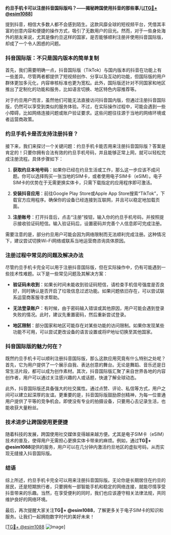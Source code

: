 **约旦手机卡可以注册抖音国际版吗？——揭秘跨国使用抖音的那些事儿[[TG💪+ @esim1088](https://t.me/s/esim1088)]**

提到抖音，相信大多数人都不会感到陌生。这款风靡全球的短视频平台，凭借其丰富的创意内容和便捷的操作方式，吸引了无数用户的目光。然而，对于一些身处海外的朋友来说，尤其是像约旦这样的国家，是否能够顺利注册并使用抖音国际版，却成了一个令人困惑的问题。

### 抖音国际版：不只是国内版本的简单复制

首先，我们需要明确一点，抖音国际版（TikTok）与国内版本的抖音在功能上有一些差异。尽管两者都提供了短视频创作、分享以及互动的功能，但国际版的用户群体更加多元化，内容审核标准也更为宽松。此外，国际版还针对不同国家和地区推出了定制化的功能和服务，比如语言切换、地区特色内容推荐等。

对于约旦用户而言，虽然他们可能无法直接访问抖音国内版，但通过注册抖音国际版，仍然可以享受到类似的服务体验。不过，在实际操作过程中，可能会遇到一些小障碍，比如网络连接问题或账户验证要求。这些问题往往源于当地的网络环境或者运营商政策。

### 约旦手机卡是否支持注册抖音？

接下来，我们来探讨一个关键问题：约旦手机卡能否用来注册抖音国际版？答案是肯定的！只要你拥有合法有效的约旦手机号码，并且能够正常上网，就可以轻松完成注册流程。具体步骤如下：

1. **获取约旦本地号码**：如果你已经在约旦生活或工作，那么这一步应该不成问题。你可以选择购买一张当地的SIM卡，或者使用电子SIM卡（eSIM）。电子SIM卡的优势在于无需更换实体卡，只需下载指定的应用程序即可激活。

2. **安装抖音应用**：前往Google Play Store或Apple App Store搜索“TikTok”，下载官方应用程序。确保你的设备已经连接到互联网，并且可以稳定地加载页面。

3. **注册账号**：打开抖音后，点击“注册”按钮，输入你的约旦手机号码，并按照提示接收验证码短信。输入验证码后，设置密码并完善个人信息即可完成注册。

需要注意的是，部分约旦用户可能会因为网络限制而无法顺利完成注册。这种情况下，建议尝试切换Wi-Fi网络或联系当地运营商咨询具体原因。

### 注册过程中常见的问题及解决办法

尽管约旦手机卡完全可以用于注册抖音国际版，但在实际操作中，仍有可能遇到一些技术性难题。以下是一些常见问题及其解决方案：

- **验证码未收到**：如果长时间未能收到验证码短信，请检查手机信号强度是否良好，同时确认是否开启了垃圾信息过滤功能。如果问题依旧存在，可以尝试联系运营商客服寻求帮助。
  
- **无法登录账户**：有时候，由于密码输入错误或其他原因，用户可能会遇到登录失败的情况。此时，建议先重置密码，然后重新尝试登录。

- **地区限制**：部分国家和地区可能存在对某些功能的访问限制。如果你发现某些功能不可用，可以尝试更改设备的语言设置或将IP地址切换至其他国家。

### 抖音国际版的魅力何在？

既然约旦手机卡可以顺利注册抖音国际版，那么这款应用究竟有什么特别之处呢？首先，它为用户提供了一个展示自我、表达创意的舞台。无论是舞蹈、音乐还是日常生活片段，都可以成为创作素材。其次，抖音国际版汇聚了来自世界各地的内容创作者，用户可以通过关注感兴趣的人或话题，快速了解全球动态。

此外，抖音国际版还具备强大的社交属性。通过点赞、评论、私信等方式，用户之间可以建立起深厚的友谊。更重要的是，抖音国际版鼓励原创精神，为每一位普通用户提供了平等的竞争机会。即使没有专业的拍摄设备，只要用心去记录生活，也能收获大量粉丝。

### 技术进步让跨国使用更便捷

随着科技的发展，跨国使用社交媒体变得越来越方便。尤其是电子SIM卡（eSIM）技术的普及，使得用户无需担心更换实体卡带来的麻烦。例如，通过**TG💪+ @esim1088**提供的服务，用户可以在几分钟内激活约旦地区的虚拟号码，从而实现无缝接入抖音国际版。

### 结语

综上所述，约旦手机卡完全可以用来注册抖音国际版。无论你是长期居住在约旦的居民，还是短期旅行者，只要拥有一部智能手机和稳定的网络连接，就能尽情享受抖音带来的乐趣。当然，在享受便利的同时，我们也应该遵守相关法律法规，共同维护良好的网络环境。

最后，再次提醒大家关注**TG💪+ @esim1088**，了解更多关于电子SIM卡的知识和服务。让我们一起拥抱数字时代的美好未来！

[[TG💪+ @esim1088](https://t.me/s/esim1088) ![Image](https://i.postimg.cc/4NQfJmqS/Snipaste-2025-05-13-00-14-12.png)]